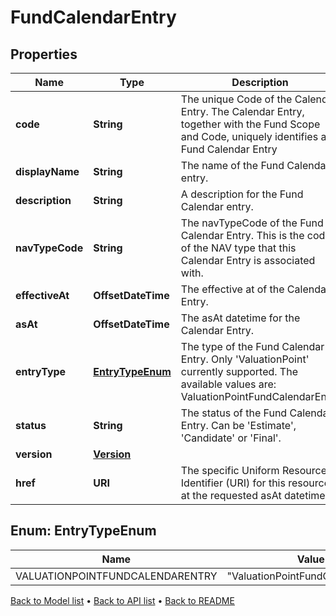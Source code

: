 

# FundCalendarEntry


## Properties

| Name | Type | Description | Notes |
|------------ | ------------- | ------------- | -------------|
|**code** | **String** | The unique Code of the Calendar Entry. The Calendar Entry, together with the Fund Scope and Code, uniquely identifies a Fund Calendar Entry |  |
|**displayName** | **String** | The name of the Fund Calendar entry. |  |
|**description** | **String** | A description for the Fund Calendar entry. |  [optional] |
|**navTypeCode** | **String** | The navTypeCode of the Fund Calendar Entry. This is the code of the NAV type that this Calendar Entry is associated with. |  |
|**effectiveAt** | **OffsetDateTime** | The effective at of the Calendar Entry. |  |
|**asAt** | **OffsetDateTime** | The asAt datetime for the Calendar Entry. |  |
|**entryType** | [**EntryTypeEnum**](#EntryTypeEnum) | The type of the Fund Calendar Entry. Only &#39;ValuationPoint&#39; currently supported. The available values are: ValuationPointFundCalendarEntry |  |
|**status** | **String** | The status of the Fund Calendar Entry. Can be &#39;Estimate&#39;, &#39;Candidate&#39; or &#39;Final&#39;. |  [optional] |
|**version** | [**Version**](Version.md) |  |  |
|**href** | **URI** | The specific Uniform Resource Identifier (URI) for this resource at the requested asAt datetime. |  [optional] |



## Enum: EntryTypeEnum

| Name | Value |
|---- | -----|
| VALUATIONPOINTFUNDCALENDARENTRY | &quot;ValuationPointFundCalendarEntry&quot; |



[Back to Model list](../README.md#documentation-for-models) &#8226; [Back to API list](../README.md#documentation-for-api-endpoints) &#8226; [Back to README](../README.md)


